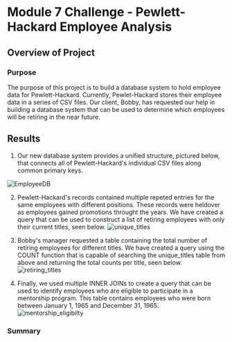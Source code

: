 # Module 7 Challenge - Pewlett-Hackard Employee Analysis

## Overview of Project

### Purpose

The purpose of this project is to build a database system to hold employee data for Pewlett-Hackard. Currently, Pewlet-Hackard stores their employee data in a series of CSV files. Our client, Bobby, has requested our help in building a database system that can be used to determine which employees will be retiring in the near future.

## Results

1. Our new database system provides a unified structure, pictured below, that connects all of Pewlett-Hackard's individual CSV files along common primary keys.

![EmployeeDB](https://user-images.githubusercontent.com/103288980/173212436-4c5b69f6-49b2-474b-9c74-9a1f5d881290.png)

2. Pewlett-Hackard's records contained multiple repeted entries for the same employees with different positions. These records were heldover as employees gained promotions throught the years. We have created a query that can be used to construct a list of retiring employees with only their current titles, seen below.
![unique_titles](https://user-images.githubusercontent.com/103288980/173212562-184c677a-3d4a-47ae-9b7a-c0c4abe31f60.PNG)

3. Bobby's manager requested a table containing the total number of retiring employees for different titles. We have created a query using the COUNT function that is capable of searching the unique_titles table from above and returning the total counts per title, seen below.
![retiring_titles](https://user-images.githubusercontent.com/103288980/173212787-768a3f69-089f-48c8-ad3c-aaffc522fb59.PNG)

4. Finally, we used multiple INNER JOINs to create a query that can be used to identify employees who are eligible to participate in a mentorship program. This table contains employees who were born between January 1, 1965 and December 31, 1965.
![mentorship_eligibilty](https://user-images.githubusercontent.com/103288980/173212784-e49539a9-9d3f-4bc2-9136-2ea3585416ea.PNG)

### Summary
